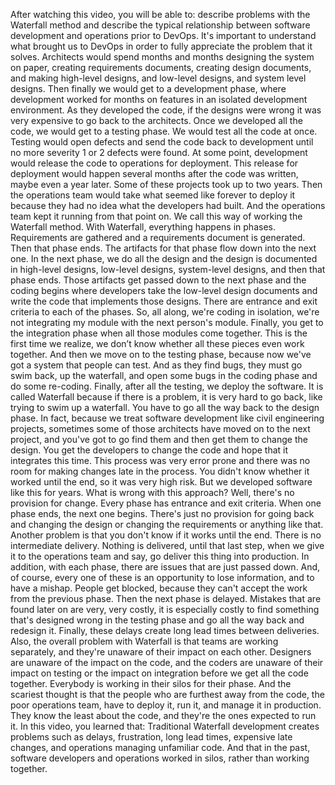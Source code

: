 After watching this video, you will be able to: describe problems with the
Waterfall method and describe the typical relationship between software
development and operations prior to DevOps. It's important to understand what
brought us to DevOps in order to fully appreciate the problem that it solves.
Architects would spend months and months designing the system on paper, creating
requirements documents, creating design documents, and making high-level
designs, and low-level designs, and system level designs. Then finally we would
get to a development phase, where development worked for months on features in
an isolated development environment. As they developed the code, if the designs
were wrong it was very expensive to go back to the architects. Once we developed
all the code, we would get to a testing phase. We would test all the code at
once. Testing would open defects and send the code back to development until no
more severity 1 or 2 defects were found. At some point, development would
release the code to operations for deployment. This release for deployment would
happen several months after the code was written, maybe even a year later. Some
of these projects took up to two years. Then the operations team would take what
seemed like forever to deploy it because they had no idea what the developers
had built. And the operations team kept it running from that point on. We call
this way of working the Waterfall method. With Waterfall, everything happens in
phases. Requirements are gathered and a requirements document is generated. Then
that phase ends. The artifacts for that phase flow down into the next one. In
the next phase, we do all the design and the design is documented in high-level
designs, low-level designs, system-level designs, and then that phase ends.
Those artifacts get passed down to the next phase and the coding begins where
developers take the low-level design documents and write the code that
implements those designs. There are entrance and exit criteria to each of the
phases. So, all along, we're coding in isolation, we're not integrating my
module with the next person's module. Finally, you get to the integration phase
when all those modules come together. This is the first time we realize, we
don’t know whether all these pieces even work together. And then we move on to
the testing phase, because now we've got a system that people can test. And as
they find bugs, they must go swim back, up the waterfall, and open some bugs in
the coding phase and do some re-coding. Finally, after all the testing, we
deploy the software. It is called Waterfall because if there is a problem, it is
very hard to go back, like trying to swim up a waterfall. You have to go all the
way back to the design phase. In fact, because we treat software development
like civil engineering projects, sometimes some of those architects have moved
on to the next project, and you've got to go find them and then get them to
change the design. You get the developers to change the code and hope that it
integrates this time. This process was very error prone and there was no room
for making changes late in the process. You didn't know whether it worked until
the end, so it was very high risk. But we developed software like this for
years. What is wrong with this approach?  Well, there's no provision for change.
Every phase has entrance and exit criteria. When one phase ends, the next one
begins. There's just no provision for going back and changing the design or
changing the requirements or anything like that. Another problem is that you
don't know if it works until the end. There is no intermediate delivery. Nothing
is delivered, until that last step, when we give it to the operations team and
say, go deliver this thing into production. In addition, with each phase, there
are issues that are just passed down. And, of course, every one of these is an
opportunity to lose information, and to have a mishap. People get blocked,
because they can't accept the work from the previous phase.  Then the next phase
is delayed. Mistakes that are found later on are very, very costly, it is
especially costly to find something that's designed wrong in the testing phase
and go all the way back and redesign it. Finally, these delays create long lead
times between deliveries. Also, the overall problem with Waterfall is that teams
are working separately, and they're unaware of their impact on each other.
Designers are unaware of the impact on the code, and the coders are unaware of
their impact on testing or the impact on integration before we get all the code
together. Everybody is working in their silos for their phase. And the scariest
thought is that the people who are furthest away from the code, the poor
operations team, have to deploy it, run it, and manage it in production. They
know the least about the code, and they're the ones expected to run it. In this
video, you learned that: Traditional Waterfall development creates problems such
as delays, frustration, long lead times, expensive late changes, and operations
managing unfamiliar code. And that in the past, software developers and
operations worked in silos, rather than working together.
